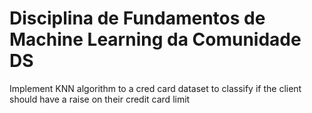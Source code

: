 # Disciplina de Fundamentos de Machine Learning da Comunidade DS 
Implement KNN algorithm to a cred card dataset to classify if the client should have a raise on their credit card limit